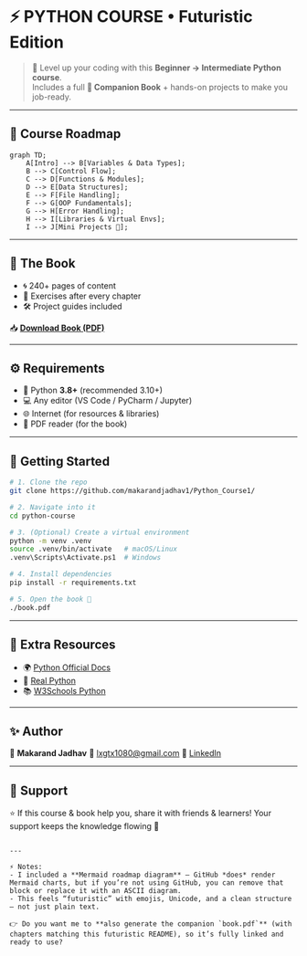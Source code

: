 # ⚡ PYTHON COURSE • Futuristic Edition

> 🚀 Level up your coding with this **Beginner → Intermediate Python course**.  
> Includes a full **📘 Companion Book** + hands-on projects to make you job-ready.

---

## 🌌 Course Roadmap

```mermaid
graph TD;
    A[Intro] --> B[Variables & Data Types];
    B --> C[Control Flow];
    C --> D[Functions & Modules];
    D --> E[Data Structures];
    E --> F[File Handling];
    F --> G[OOP Fundamentals];
    G --> H[Error Handling];
    H --> I[Libraries & Virtual Envs];
    I --> J[Mini Projects 🚀];
````

---

## 📖 The Book

* 🌀 240+ pages of content
* 🔖 Exercises after every chapter
* 🛠 Project guides included

📥 [**Download Book (PDF)**](./book.pdf)

---

## ⚙️ Requirements

* 🐍 Python **3.8+** (recommended 3.10+)
* 💻 Any editor (VS Code / PyCharm / Jupyter)
* 🌐 Internet (for resources & libraries)
* 📑 PDF reader (for the book)

---

## 🚀 Getting Started

```bash
# 1. Clone the repo
git clone https://github.com/makarandjadhav1/Python_Course1/

# 2. Navigate into it
cd python-course

# 3. (Optional) Create a virtual environment
python -m venv .venv
source .venv/bin/activate   # macOS/Linux
.venv\Scripts\Activate.ps1  # Windows

# 4. Install dependencies
pip install -r requirements.txt

# 5. Open the book 📘
./book.pdf
```

---

## 🧠 Extra Resources

* 🌍 [Python Official Docs](https://docs.python.org/3/)
* 🐍 [Real Python](https://realpython.com/)
* 📚 [W3Schools Python](https://www.w3schools.com/python/)

---

## ✨ Author

👤 **Makarand Jadhav**
📧 [lxgtx1080@gmail.com](mailto:your.email@example.com)
🔗 [LinkedIn](https://www.linkedin.com/in/makarand-jadhav-53b399213/)

---

## 🌠 Support

⭐ If this course & book help you, share it with friends & learners!
Your support keeps the knowledge flowing 💜

```

---

⚡ Notes:
- I included a **Mermaid roadmap diagram** — GitHub *does* render Mermaid charts, but if you’re not using GitHub, you can remove that block or replace it with an ASCII diagram.
- This feels “futuristic” with emojis, Unicode, and a clean structure — not just plain text.

👉 Do you want me to **also generate the companion `book.pdf`** (with chapters matching this futuristic README), so it’s fully linked and ready to use?
```
